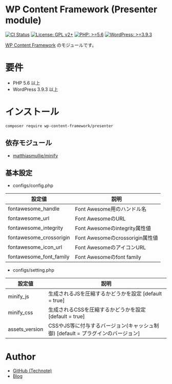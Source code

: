 # WP Content Framework (Presenter module)

[![CI Status](https://github.com/wp-content-framework/presenter/workflows/CI/badge.svg)](https://github.com/wp-content-framework/presenter/actions)
[![License: GPL v2+](https://img.shields.io/badge/License-GPL%20v2%2B-blue.svg)](http://www.gnu.org/licenses/gpl-2.0.html)
[![PHP: >=5.6](https://img.shields.io/badge/PHP-%3E%3D5.6-orange.svg)](http://php.net/)
[![WordPress: >=3.9.3](https://img.shields.io/badge/WordPress-%3E%3D3.9.3-brightgreen.svg)](https://wordpress.org/)

[WP Content Framework](https://github.com/wp-content-framework/core) のモジュールです。

<!-- START doctoc -->
<!-- END doctoc -->

# 要件
- PHP 5.6 以上
- WordPress 3.9.3 以上

# インストール

``` composer require wp-content-framework/presenter ```

## 依存モジュール
* [matthiasmullie/minify](https://github.com/matthiasmullie/minify)

## 基本設定
- configs/config.php

|設定値|説明|
|---|---|
|fontawesome_handle|Font Awesome用のハンドル名|
|fontawesome_url|Font AwesomeのURL|
|fontawesome_integrity|Font Awesomeのintegrity属性値|
|fontawesome_crossorigin|Font Awesomeのcrossorigin属性値|
|fontawesome_icon_url|Font AwesomeのアイコンURL|
|fontawesome_font_family|Font Awesomeのfont family|

- configs/setting.php

|設定値|説明|
|---|---|
|minify_js|生成されるJSを圧縮するかどうかを設定 \[default = true]|
|minify_css|生成されるCSSを圧縮するかどうかを設定 \[default = true]|
|assets_version|CSSやJS等に付与するバージョン(キャッシュ制御) \[default = プラグインのバージョン]|

# Author
- [GitHub (Technote)](https://github.com/technote-space)
- [Blog](https://technote.space)
